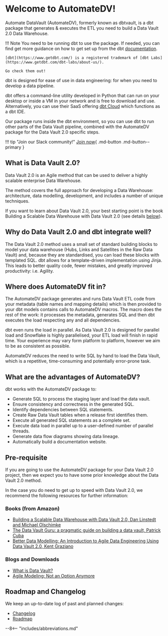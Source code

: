 # Welcome to AutomateDV!
Automate DataVault (AutomateDV), formerly known as dbtvault, is a dbt package that generates & executes the ETL you need to build a Data Vault 2.0 Data Warehouse.

!!! Note
    You need to be running dbt to use the package. If needed, you can find get more guidance 
    on how to get set up from the dbt [documentation](https://docs.getdbt.com/docs/introduction).
    
    [dbt](https://www.getdbt.com/) is a registered trademark of [dbt Labs](https://www.getdbt.com/dbt-labs/about-us/).
    
    Go check them out!

dbt is designed for ease of use in data engineering: for when you need to develop a data pipeline. 

dbt offers a command-line utility developed in Python that can run on your desktop or inside a VM in your network 
and is free to download and use. Alternatively, you can use their SaaS offering [dbt Cloud](https://docs.getdbt.com/docs/dbt-cloud/cloud-overview)
which functions as a dbt IDE.

Our package runs inside the dbt environment, so you can use dbt to run other parts of the Data Vault pipeline, combined with the 
AutomateDV package for the Data Vault 2.0 specific steps.

!!! tip "Join our Slack community!"
    [Join now](https://join.slack.com/t/AutomateDV/shared_invite/enQtODY5MTY3OTIyMzg2LWJlZDMyNzM4YzAzYjgzYTY0MTMzNTNjN2EyZDRjOTljYjY0NDYyYzEwMTlhODMzNGY3MmU2ODNhYWUxYmM2NjA){ .md-button .md-button--primary }

## What is Data Vault 2.0?
Data Vault 2.0 is an Agile method that can be used to deliver a highly scalable enterprise Data Warehouse. 

The method covers the full approach for developing a Data Warehouse: architecture, data modelling, development, 
and includes a number of unique techniques. 

If you want to learn about Data Vault 2.0, your best starting point is the book Building a Scalable Data Warehouse with 
Data Vault 2.0 (see details [below](#pre-requisite)).

## Why do Data Vault 2.0 and dbt integrate well? 
The Data Vault 2.0 method uses a small set of standard building blocks to model your data warehouse 
(Hubs, Links and Satellites in the Raw Data Vault) and, because they are standardised, you can load these blocks with 
templated SQL. dbt allows for a template-driven implementation using Jinja. This leads to better quality code, 
fewer mistakes, and greatly improved productivity: i.e. Agility.

## Where does AutomateDV fit in?
The AutomateDV package generates and runs Data Vault ETL code from your metadata (table names and mapping details) which is 
then provided to your dbt models contains calls to AutomateDV macros.
The macro does the rest of the work: it processes the metadata, generates SQL and then dbt executes the load 
respecting any and all dependencies. 

dbt even runs the load in parallel. As Data Vault 2.0 is designed for parallel load and Snowflake is highly parallelised, 
your ETL load will finish in rapid time. Your experience may vary form platform to platform, however we aim to be as
consistent as possible.

AutomateDV reduces the need to write SQL by hand to load the Data Vault, which is a repetitive, time-consuming 
and potentially error-prone task.


## What are the advantages of AutomateDV?
dbt works with the AutomateDV package to:

- Generate SQL to process the staging layer and load the data vault.
- Ensure consistency and correctness in the generated SQL.
- Identify dependencies between SQL statements.
- Create Raw Data Vault tables when a release first identifies them.
- Execute all generated SQL statements as a complete set.
- Execute data load in parallel up to a user-defined number of parallel threads.
- Generate data flow diagrams showing data lineage.
- Automatically build a documentation website.

## Pre-requisite
If you are going to use the AutomateDV package for your Data Vault 2.0 project, then we expect you to have some prior 
knowledge about the Data Vault 2.0 method.

In the case you do need to get up to speed with Data Vault 2.0, we recommend the following resources for further 
information:

### Books (from Amazon)

- [Building a Scalable Data Warehouse with Data Vault 2.0, Dan Linstedt and Michael Olschimke](https://www.amazon.co.uk/Building-Scalable-Data-Warehouse-Vault-ebook/dp/B015KKYFGO/)
- [The Data Vault Guru: a pragmatic guide on building a data vault, Patrick Cuba](https://www.amazon.co.uk/Data-Vault-Guru-pragmatic-building/dp/B08KJLJW9Q)
- [Better Data Modelling: An Introduction to Agile Data Engineering Using Data Vault 2.0, Kent Graziano](https://www.amazon.co.uk/Better-Data-Modeling-Introduction-Engineering-ebook/dp/B018BREV1C)

### Blogs and Downloads

- [What is Data Vault?](https://www.data-vault.co.uk/what-is-data-vault/)
- [Agile Modeling: Not an Option Anymore](https://www.vertabelo.com/blog/data-vault-series-agile-modeling-not-an-option-anymore/)

## Roadmap and Changelog

We keep an up-to-date log of past and planned changes:

- [Changelog](changelog/index.md)
- [Roadmap](roadmap.md)

--8<-- "includes/abbreviations.md"